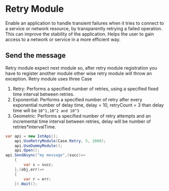 ﻿# Retry Module
Enable an application to handle transient failures when it tries to connect to a service or network resource, 
by transparently retrying a failed operation. This can improve the stability of the application. Helps the user to gain access to a network or service in a more efficient way.

## Send the message
Retry module expect next module so, after retry module registration you have to register another module other wise retry module will 
throw an exception. Retry module uses three Case 
  1. Retry: Performs a specified number of retries, using a specified fixed time interval between retries.
  2. Exponential: Performs a specified number of retry after every exponential number of delay time, delay = 10, retryCount = 3 than delay time will be ```10^1,10^2 and 10^3```
  3. Geometric: Performs a specified number of retry attempts and an incremental time interval between retries, delay will be number of retries*intervalTime. 

```C#
var api = new IotApi();
    api.UseRetryModule(Case.Retry, 5, 1000);
    api.UseDummyModule();
    api.Open();
api.SendAsync("my message",(succ)=>
    {
        var s = succ;
    },(obj,err)=>
    {
        var r = err;
    }).Wait();

```